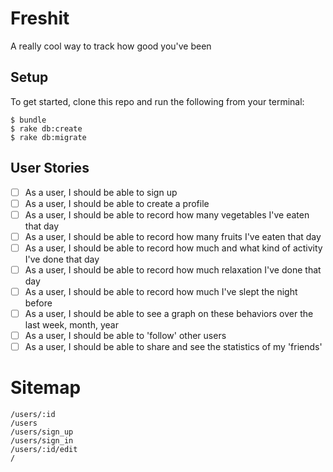 # Freshit 

A really cool way to track how good you've been

## Setup

To get started, clone this repo and run the following from your terminal:

```
$ bundle
$ rake db:create
$ rake db:migrate
```

## User Stories

- [ ] As a user, I should be able to sign up
- [ ] As a user, I should be able to create a profile
- [ ] As a user, I should be able to record how many vegetables I've eaten that day
- [ ] As a user, I should be able to record how many fruits I've eaten that day
- [ ] As a user, I should be able to record how much and what kind of activity I've done that day
- [ ] As a user, I should be able to record how much relaxation I've done that day
- [ ] As a user, I should be able to record how much I've slept the night before
- [ ] As a user, I should be able to see a graph on these behaviors over the last week, month, year
- [ ] As a user, I should be able to 'follow' other users
- [ ] As a user, I should be able to share and see the statistics of my 'friends'

# Sitemap

```
/users/:id
/users
/users/sign_up
/users/sign_in
/users/:id/edit
/
```
